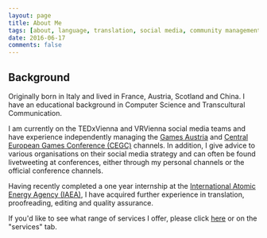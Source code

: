 ```yaml
---
layout: page
title: About Me
tags: [about, language, translation, social media, community management, proofreading, editing, english, german, italian, spanish, french]
date: 2016-06-17
comments: false
---
```


## Background
Originally born in Italy and lived in France, Austria, Scotland and China. I have an educational background in Computer Science and Transcultural Communication.

I am currently on the TEDxVienna and VRVienna social media teams and have experience independently managing the <a href="http://www.twitter.com/GamesAustria">Games Austria</a> and <a href="http://www.twitter.com/CEGConf">Central European Games Conference (CEGC)</a> channels. In addition, I give advice to various organisations on their social media strategy and can often be found livetweeting at conferences, either through my personal channels or the official conference channels.

Having recently completed a one year internship at the <a href="http://www.iaea.org">International Atomic Energy Agency (IAEA)</a>, I have acquired further experience in translation, proofreading, editing and quality assurance.

If you'd like to see what range of services I offer, please click <a href="{{ site.url }}/services" class="btn btn-primary">here</a> or on the "services" tab.
